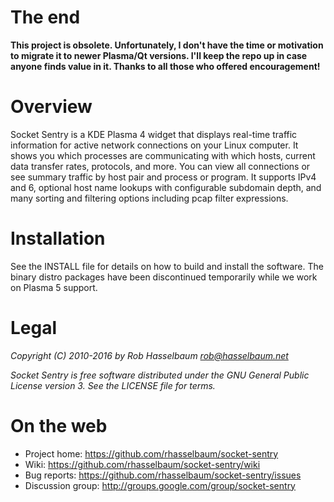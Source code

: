 # The end

__This project is obsolete. Unfortunately, I don't have the time or motivation to migrate it to newer Plasma/Qt versions. I'll keep the repo up in case anyone finds value in it. Thanks to all those who offered encouragement!__

# Overview

Socket Sentry is a KDE Plasma 4 widget that displays real-time traffic information for active network connections on your Linux computer. It shows you which processes are communicating with which hosts, current data transfer rates, protocols, and more. You can view all connections or see summary traffic by host pair and process or program. It supports IPv4 and 6, optional host name lookups with configurable subdomain depth, and many sorting and filtering options including pcap filter expressions.

# Installation

See the INSTALL file for details on how to build and install the software. The binary distro packages have been discontinued temporarily while we work on Plasma 5 support. 

# Legal

_Copyright (C) 2010-2016 by Rob Hasselbaum <rob@hasselbaum.net>_

_Socket Sentry is free software distributed under the GNU General Public License version 3. See the LICENSE file for terms._

# On the web

* Project home: https://github.com/rhasselbaum/socket-sentry
* Wiki: https://github.com/rhasselbaum/socket-sentry/wiki
* Bug reports: https://github.com/rhasselbaum/socket-sentry/issues
* Discussion group: http://groups.google.com/group/socket-sentry

